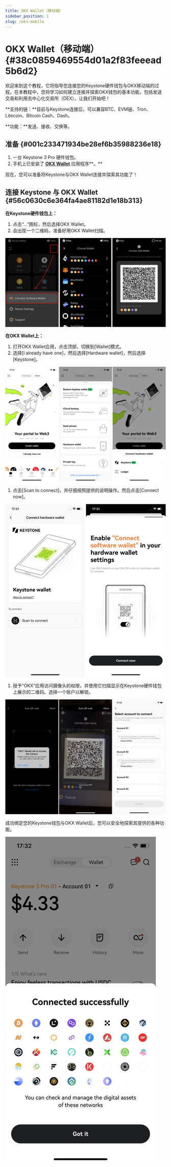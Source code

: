 ```yaml
---
title: OKX Wallet（移动端）
sidebar_position: 1
slug: /okx-mobile
---
```




# OKX Wallet（移动端） {#38c0859469554d01a2f83feeead5b6d2}


欢迎来到这个教程，它将指导您连接您的Keystone硬件钱包与OKX移动端的过程。在本教程中，您将学习如何建立连接并探索OKX钱包的基本功能，包括发送交易和利用去中心化交易所（DEX）。让我们开始吧！


**支持的链：**目前与Keystone连接后，可以兼容BTC、EVM链、Tron、Litecoin、Bitcoin Cash、Dash。


**功能：**发送、接收、交换等。


## 准备 {#001c233471934be28ef6b35988236e18}

1. 一台 Keystone 3 Pro 硬件钱包。
1. 手机上已安装了 [**OKX Wallet**](https://s3-us-west-2.amazonaws.com/secure.notion-static.com/580f84d6-1d06-4fc4-9ead-85d44edee418/1.png) 应用程序**。**

现在，您可以准备将Keystone与OKX Wallet连接并探索其功能了！


## **连接 Keystone 与 OKX Wallet** {#56c0630c6e364fa4ae81182d1e18b313}


**在Keystone硬件钱包上：**

1. 点击“...”图标，然后选择OKX Wallet。
1. 会出现一个二维码，准备好用OKX Wallet扫描。

  ![](./949576698.png)


**在OKX Wallet上：**

1. 打开OKX Wallet应用，点击顶部，切换到[Wallet]模式。
1. 选择[I already have one]，然后选择[Hardware wallet]，然后选择[Keystone]。

  ![](./2120388587.png)

1. 点击[Scan to connect]，并仔细按照提供的说明操作。然后点击[Connect now]。

  ![](./1991964818.png)

1. 授予“OKX”应用访问摄像头的权限，并使用它扫描显示在Keystone硬件钱包上展示的二维码。选择一个账户以解锁。

  ![](./1208303131.png)


成功绑定您的Keystone钱包与OKX Wallet后，您可以安全地探索其提供的各种功能。


![](./745854413.png)

